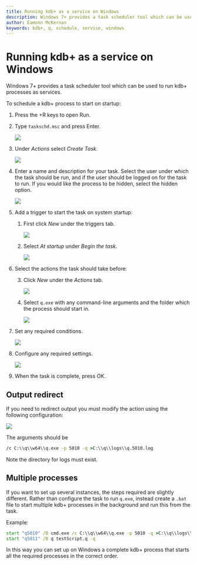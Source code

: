 ```yaml
---
title: Running kdb+ as a service on Windows
description: Windows 7+ provides a task scheduler tool which can be used to run kdb+.
author: Eamonn McKernan
keywords: kdb+, q, schedule, service, windows
---
```

# Running kdb+ as a service on Windows



Windows 7+ provides a task scheduler tool which can be used to run kdb+
processes as services.

To schedule a kdb+ process to start on startup:

1.  Press the <i class="fab fa-windows"></i>+R keys to open Run.

2.  Type `taskschd.msc` and press Enter.
    
    ![](image1.png)

3.  Under _Actions_ select _Create Task_.
    
    ![](image2.png)

4.  Enter a name and description for your task. Select the user under
    which the task should be run, and if the user should be logged on
    for the task to run. If you would like the process to be hidden,
    select the hidden option.
    
    ![](image3.png)

5.  Add a trigger to start the task on system startup:
    
    1.  First click _New_ under the triggers tab.
        
        ![](image4.png)
    
    2.  Select _At startup_ under _Begin the task_.
        
        ![](image5.png)

6.  Select the actions the task should take before:
    
    3.  Click _New_ under the _Actions_ tab.
        
        ![](image6.png)
    
    4.  Select `q.exe` with any command-line arguments and the folder
        which the process should start in.
        
        ![](image7.png)

7.  Set any required conditions.
    
    ![](image8.png)

8.  Configure any required settings.
    
    ![](image9.png)

9.  When the task is complete, press _OK_.


## Output redirect

If you need to redirect output you must modify the action using
the following configuration:

![](image10.png)

The arguments should be

```bat
/c C:\\q\\w64\\q.exe -p 5010 -q >C:\\q\\logs\\q.5010.log
```

Note the directory for logs must exist.


## Multiple processes

If you want to set up several instances, the steps required are slightly
different. Rather than configure the task to run `q.exe`, instead
create a `.bat` file to start multiple kdb+ processes in the background
and run this from the task. 

Example:

```bat
start "q5010" /B cmd.exe /c C:\\q\\w64\\q.exe -p 5010 -q >C:\\q\\logs\\q.5010.log
start "q5011" /B q testScript.q -q
```

In this way you can set up on Windows a complete kdb+ process that
starts all the required processes in the correct order.

